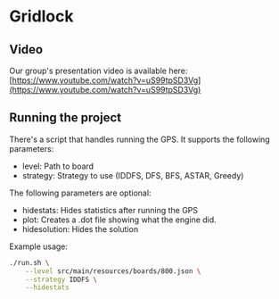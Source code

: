 # Gridlock

## Video
Our group's presentation video is available here: [https://www.youtube.com/watch?v=uS99tpSD3Vg](https://www.youtube.com/watch?v=uS99tpSD3Vg)

## Running the project
There's a script that handles running the GPS.
It supports the following parameters:

- level: Path to board
- strategy: Strategy to use (IDDFS, DFS, BFS, ASTAR, Greedy)

The following parameters are optional:

- hidestats: Hides statistics after running the GPS
- plot: Creates a .dot file showing what the engine did.
- hidesolution: Hides the solution

Example usage:
```bash
./run.sh \
    --level src/main/resources/boards/800.json \
    --strategy IDDFS \
    --hidestats
```
